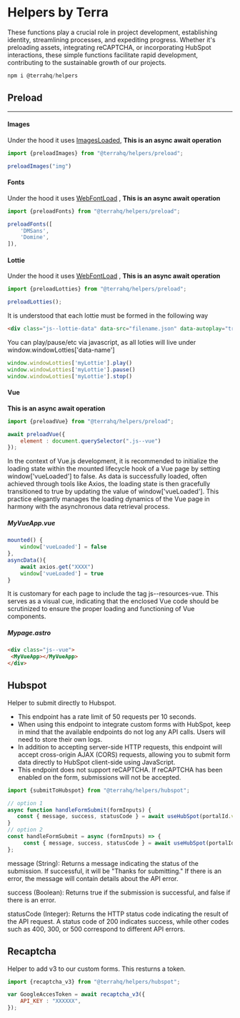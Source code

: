 # Helpers by Terra

These functions play a crucial role in project development, establishing identity, streamlining processes, and expediting progress. Whether it's preloading assets, integrating reCAPTCHA, or incorporating HubSpot interactions, these simple functions facilitate rapid development, contributing to the sustainable growth of our projects.

```javascript
npm i @terrahq/helpers
```

## Preload
---
#### Images
Under the hood it uses [ImagesLoaded](https://imagesloaded.desandro.com/), **This is an async await operation** 
```javascript
import {preloadImages} from "@terrahq/helpers/preload";
```
```javascript
preloadImages("img")
```


#### Fonts

Under the hood it uses [WebFontLoad](https://www.npmjs.com/package/webfontloader) , **This is an async await operation** 
```javascript
import {preloadFonts} from "@terrahq/helpers/preload";
```
```javascript
preloadFonts([
    'DMSans',
    'Domine',
]),
```

#### Lottie 
Under the hood it uses [WebFontLoad](https://www.npmjs.com/package/lottie-web) , **This is an async await operation** 
```javascript
import {preloadLotties} from "@terrahq/helpers/preload";
```
```javascript
preloadLotties();
```
It is understood that each lottie must be formed in the following way
```html
<div class="js--lottie-data" data-src="filename.json" data-autoplay="true" data-name="myLottie"></div>
```
You can play/pause/etc via javascript, as all loties will live under window.windowLotties['data-name']
```javascript
window.windowLotties['myLottie'].play()
window.windowLotties['myLottie'].pause()
window.windowLotties['myLottie'].stop()
```

#### Vue 
**This is an async await operation** 
```javascript
import {preloadVue} from "@terrahq/helpers/preload";
```
```javascript
await preloadVue({
    element : document.querySelector(".js--vue")
});
```
In the context of Vue.js development, it is recommended to initialize the loading state within the mounted lifecycle hook of a Vue page by setting window['vueLoaded'] to false. As data is successfully loaded, often achieved through tools like Axios, the loading state is then gracefully transitioned to true by updating the value of window['vueLoaded']. This practice elegantly manages the loading dynamics of the Vue page in harmony with the asynchronous data retrieval process.
##### MyVueApp.vue 
```javascript
mounted() {
    window['vueLoaded'] = false
},
asyncData(){
    await axios.get("XXXX")
    window['vueLoaded'] = true
}
```

It is customary for each page to include the tag js--resources-vue. This serves as a visual cue, indicating that the enclosed Vue code should be scrutinized to ensure the proper loading and functioning of Vue components.
##### Mypage.astro 
```html
<div class="js--vue">
 <MyVueApp></MyVueApp>
</div>
```



## Hubspot
Helper to submit directly to Hubspot.

- This endpoint has a rate limit of 50 requests per 10 seconds.
- When using this endpoint to integrate custom forms with HubSpot, keep in mind that the available endpoints do not log any API calls. Users will need to store their own logs. 
- In addition to accepting server-side HTTP requests, this endpoint will accept cross-origin AJAX (CORS) requests, allowing you to submit form data directly to HubSpot client-side using JavaScript.
- This endpoint does not support reCAPTCHA. If reCAPTCHA has been enabled on the form, submissions will not be accepted. 
```javascript
import {submitToHubspot} from "@terrahq/helpers/hubspot";
```
```javascript
// option 1
async function handleFormSubmit(formInputs) {
   const { message, success, statusCode } = await useHubSpot(portalId.value, formId.value, formInputs.concat(stepsResults.value));
}
// option 2
const handleFormSubmit = async (formInputs) => {
     const { message, success, statusCode } = await useHubSpot(portalId.value, formId.value, formInputs.concat(stepsResults.value));
};
```
message (String): Returns a message indicating the status of the submission. If successful, it will be "Thanks for submitting." If there is an error, the message will contain details about the API error.

success (Boolean): Returns true if the submission is successful, and false if there is an error.

statusCode (Integer): Returns the HTTP status code indicating the result of the API request. A status code of 200 indicates success, while other codes such as 400, 300, or 500 correspond to different API errors.

## Recaptcha
Helper to add v3 to our custom  forms. This resturns a token.
```javascript
import {recaptcha_v3} from "@terrahq/helpers/hubspot";
```
```javascript
var GoogleAccesToken = await recaptcha_v3({
    API_KEY : "XXXXXX",
});
```